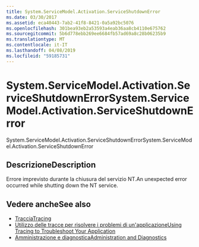 ```yaml
---
title: System.ServiceModel.Activation.ServiceShutdownError
ms.date: 03/30/2017
ms.assetid: eca40443-7ab2-41f8-8421-0a5a92bc5076
ms.openlocfilehash: 301bea93eb2a53593a4eab36aa8cb4110e675762
ms.sourcegitcommit: 5b6d778ebb269ee6684fb57ad69a8c28b06235b9
ms.translationtype: MT
ms.contentlocale: it-IT
ms.lasthandoff: 04/08/2019
ms.locfileid: "59185731"
---
```

# <a name="systemservicemodelactivationserviceshutdownerror"></a><span data-ttu-id="46cd8-102">System.ServiceModel.Activation.ServiceShutdownError</span><span class="sxs-lookup"><span data-stu-id="46cd8-102">System.ServiceModel.Activation.ServiceShutdownError</span></span>
<span data-ttu-id="46cd8-103">System.ServiceModel.Activation.ServiceShutdownError</span><span class="sxs-lookup"><span data-stu-id="46cd8-103">System.ServiceModel.Activation.ServiceShutdownError</span></span>  
  
## <a name="description"></a><span data-ttu-id="46cd8-104">Descrizione</span><span class="sxs-lookup"><span data-stu-id="46cd8-104">Description</span></span>  
 <span data-ttu-id="46cd8-105">Errore imprevisto durante la chiusura del servizio NT.</span><span class="sxs-lookup"><span data-stu-id="46cd8-105">An unexpected error occurred while shutting down the NT service.</span></span>  
  
## <a name="see-also"></a><span data-ttu-id="46cd8-106">Vedere anche</span><span class="sxs-lookup"><span data-stu-id="46cd8-106">See also</span></span>

- [<span data-ttu-id="46cd8-107">Traccia</span><span class="sxs-lookup"><span data-stu-id="46cd8-107">Tracing</span></span>](../../../../../docs/framework/wcf/diagnostics/tracing/index.md)
- [<span data-ttu-id="46cd8-108">Utilizzo delle tracce per risolvere i problemi di un'applicazione</span><span class="sxs-lookup"><span data-stu-id="46cd8-108">Using Tracing to Troubleshoot Your Application</span></span>](../../../../../docs/framework/wcf/diagnostics/tracing/using-tracing-to-troubleshoot-your-application.md)
- [<span data-ttu-id="46cd8-109">Amministrazione e diagnostica</span><span class="sxs-lookup"><span data-stu-id="46cd8-109">Administration and Diagnostics</span></span>](../../../../../docs/framework/wcf/diagnostics/index.md)

